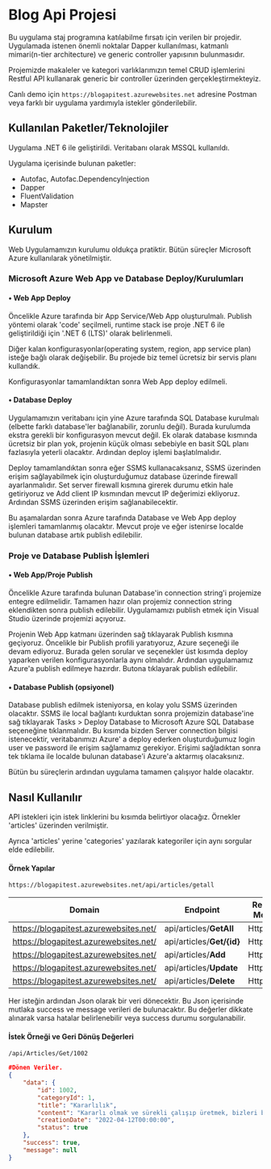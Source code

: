 # Blog Api Projesi

Bu uygulama staj programına katılabilme fırsatı için verilen bir projedir. Uygulamada istenen önemli noktalar Dapper kullanılması, katmanlı mimari(n-tier architecture) ve generic controller yapısının bulunmasıdır. 

Projemizde makaleler ve kategori varlıklarımızın temel CRUD işlemlerini Restful API kullanarak generic bir controller üzerinden gerçekleştirmekteyiz.

Canlı demo için ```https://blogapitest.azurewebsites.net``` adresine Postman veya farklı bir uygulama yardımıyla istekler gönderilebilir.

## Kullanılan Paketler/Teknolojiler
Uygulama .NET 6 ile geliştirildi. Veritabanı olarak MSSQL kullanıldı.

Uygulama içerisinde bulunan paketler: 

- Autofac, Autofac.DependencyInjection
- Dapper
- FluentValidation
- Mapster


## Kurulum

Web Uygulamamızın kurulumu oldukça pratiktir. Bütün süreçler Microsoft Azure kullanılarak yönetilmiştir.

### Microsoft Azure Web App ve Database Deploy/Kurulumları
#### • Web App Deploy
Öncelikle Azure tarafında bir App Service/Web App oluşturulmalı. Publish yöntemi olarak 'code' seçilmeli, runtime stack ise proje .NET 6 ile geliştirildiği için '.NET 6 (LTS)' olarak belirlenmeli. 

Diğer kalan konfigurasyonlar(operating system, region, app service plan) isteğe bağlı olarak değişebilir. Bu projede biz temel ücretsiz bir servis planı kullandık.

Konfigurasyonlar tamamlandıktan sonra Web App deploy edilmeli.

#### • Database Deploy

Uygulamamızın veritabanı için yine Azure tarafında SQL Database kurulmalı (elbette farklı database'ler bağlanabilir, zorunlu değil). Burada kurulumda ekstra gerekli bir konfigurasyon mevcut değil. Ek olarak database kısmında ücretsiz bir plan yok, projenin küçük olması sebebiyle en basit SQL planı fazlasıyla yeterli olacaktır. Ardından deploy işlemi başlatılmalıdır.

Deploy tamamlandıktan sonra eğer SSMS kullanacaksanız, SSMS üzerinden erişim sağlayabilmek için oluşturduğumuz database üzerinde firewall ayarlanmalıdır. Set server firewall kısmına girerek durumu etkin hale getiriyoruz ve Add client IP kısmından mevcut IP değerimizi ekliyoruz. Ardından SSMS üzerinden erişim sağlanabilecektir.

Bu aşamalardan sonra Azure tarafında Database ve Web App deploy işlemleri tamamlanmış olacaktır. Mevcut proje ve eğer istenirse localde bulunan database artık publish edilebilir.

### Proje ve Database Publish İşlemleri

#### • Web App/Proje Publish

Öncelikle Azure tarafında bulunan Database'in connection string'i projemize entegre edilmelidir. Tamamen hazır olan projemiz connection string eklendikten sonra publish edilebilir. Uygulamamızı publish etmek için Visual Studio üzerinde projemizi açıyoruz.

Projenin Web App katmanı üzerinden sağ tıklayarak Publish kısmına geçiyoruz. Öncelikle bir Publish profili yaratıyoruz, Azure seçeneği ile devam ediyoruz. Burada gelen sorular ve seçenekler üst kısımda deploy yaparken verilen konfigurasyonlarla aynı olmalıdır. Ardından uygulamamız Azure'a publish edilmeye hazırdır. Butona tıklayarak publish edilebilir. 

#### • Database Publish (opsiyonel)

Database publish edilmek isteniyorsa, en kolay yolu SSMS üzerinden olacaktır. SSMS ile local bağlantı kurduktan sonra projemizin database'ine sağ tıklayarak Tasks > Deploy Database to Microsoft Azure SQL Database seçeneğine tıklanmalıdır. Bu kısımda bizden Server connection bilgisi istenecektir, veritabanımızı Azure' a deploy ederken oluşturduğumuz login user ve password ile erişim sağlamamız gerekiyor. Erişimi sağladıktan sonra tek tıklama ile localde bulunan database'i Azure'a aktarmış olacaksınız.

Bütün bu süreçlerin ardından uygulama tamamen çalışıyor halde olacaktır.



## Nasıl Kullanılır

API istekleri için istek linklerini bu kısımda belirtiyor olacağız. Örnekler 'articles' üzerinden verilmiştir. 

Ayrıca 'articles' yerine 'categories' yazılarak kategoriler için aynı sorgular elde edilebilir.

#### Örnek Yapılar


```bash
https://blogapitest.azurewebsites.net/api/articles/getall
```

| Domain        | Endpoint       | Request Method  |
| -------------  | -------------  | --------------- |
| https://blogapitest.azurewebsites.net/        | api/articles/**GetAll**        | HttpGet         | 
| https://blogapitest.azurewebsites.net/       | api/articles/**Get/{id}**      |HttpGet       | 
| https://blogapitest.azurewebsites.net/        | api/articles/**Add**           | HttpPost         | 
| https://blogapitest.azurewebsites.net/        | api/articles/**Update**        | HttpPut         | 
| https://blogapitest.azurewebsites.net/        | api/articles/**Delete**        | HttpDelete         | 




Her isteğin ardından Json olarak bir veri dönecektir.
Bu Json içerisinde mutlaka success ve message verileri de bulunacaktır. Bu değerler dikkate alınarak varsa hatalar belirlenebilir veya success durumu sorgulanabilir.

#### İstek Örneği ve Geri Dönüş Değerleri
```/api/Articles/Get/1002```

```json
#Dönen Veriler.
{
    "data": {
        "id": 1002,
        "categoryId": 1,
        "title": "Kararlılık",
        "content": "Kararlı olmak ve sürekli çalışıp üretmek, bizleri başarıya götüren tek yol olacaktır.",
        "creationDate": "2022-04-12T00:00:00",
        "status": true
    },
    "success": true,
    "message": null
}
```
